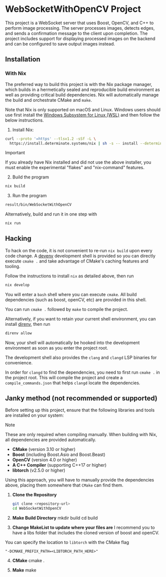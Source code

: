 # WebSocketWithOpenCV Project

This project is a WebSocket server that uses Boost, OpenCV, and C++ to perform
image processing. The server processes images, detects edges, and sends a
confirmation message to the client upon completion. The project includes
support for displaying processed images on the backend and can be configured to
save output images instead.

## Installation

### With Nix

The preferred way to build this project is with the Nix package manager, which
builds in a hermetically sealed and reproducible build environment as well as
providing critical build dependencies. Nix will automatically manage the build
and orchestrate CMake and `make`.

Note that Nix is only supported on macOS and Linux. Windows users should use
first install the [Windows Subsystem for Linux
(WSL)](https://learn.microsoft.com/en-us/windows/wsl/install) and then follow
the below instructions.

1. Install Nix:

```bash
curl --proto '=https' --tlsv1.2 -sSf -L \
  https://install.determinate.systems/nix | sh -s -- install --determinate
```

> [!IMPORTANT]
> If you already have Nix installed and did not use the above installer, you
> must enable the experimental "flakes" and "nix-command" features.

2. Build the program
``` bash
nix build
```

3. Run the program
```bash
result/bin/WebSocketWithOpenCV
```

Alternatively, build and run it in one step with

```bash
nix run
```

## Hacking

To hack on the code, it is not convenient to re-run `nix build` upon every code
change. A [devenv](https://devenv.sh/) development shell is provided so you
can directly execute `cmake .` and take advantage of CMake's caching features
and tooling.

Follow the instructions to install `nix` as detailed above, then run

```bash
nix develop
```

You will enter a `bash` shell where you can execute `cmake`. All build
dependencies (such as boost, openCV, etc) are provided in this shell.

You can run `cmake .` followed by `make` to compile the project.

Alternatively, if you want to retain your current shell environment, you can
install [direnv](https://direnv.net/), then run

```bash
direnv allow
```

Now, your shell will automatically be hooked into the development environment
as soon as you enter the project root.

The development shell also provides the `clang` and `clangd` LSP binaries for
convenience.

In order for `clangd` to find the dependencies, you need to first run `cmake .`
in the project root. This will compile the project and create a
`compile_commands.json` that helps `clangd` locate the dependencies.


## Janky method (not recommended or supported)

Before setting up this project, ensure that the following libraries and tools
are installed on your system:

> [!NOTE]
> These are only required when compiling manually. When building with Nix, all
> dependencies are provided automatically.

- **CMake** (version 3.10 or higher)
- **Boost** (including Boost.Asio and Boost.Beast)
- **OpenCV** (version 4.0 or higher)
- **A C++ Compiler** (supporting C++17 or higher)
- **libtorch** (v2.5.0 or higher)

Using this approach, you will have to manually provide the dependencies above,
placing them somewhere that `CMake` can find them.

1. **Clone the Repository**
   ```bash
   git clone <repository-url>
   cd WebSocketWithOpenCV

2. **Make Build Directory**
mkdir build
cd build

3. **Change MakeList to update where your files are**
I recommend you to have a libs folder that includes the cloned version of boost and openCV.

You can specify the location to `libtorch` with the CMake flag

```
"-DCMAKE_PREFIX_PATH=<LIBTORCH_PATH_HERE>"
```

4. **CMake**
cmake .

5. **Make**
make
